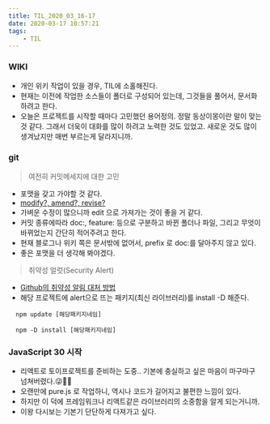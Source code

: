 ```yaml
---
title: TIL_2020_03_16-17
date: 2020-03-17 10:57:21
tags:
    - TIL
---
```



### WIKI
- 개인 위키 작업이 있을 경우, TIL에 소홀해진다.
- 현재는 이전에 작업한 소스들이 폴더로 구성되어 있는데, 그것들을 풀어서, 문서화하려고 한다.
- 오늘은 프로젝트를 시작할 때마다 고민했던 용어정의. 정말 동상이몽이란 말이 맞는 것 같다. 그래서 더욱이 대화를 많이 하려고 노력한 것도 있었고. 새로운 것도 많이 생겨났지만 매번 부르는게 달라지니까.



### git
> 여전히 커밋메세지에 대한 고민


- 포맷을 갖고 가야할 것 같다.
- [modify?, amend?, revise?](https://theqoo.net/square/479075602)
- 가벼운 수정이 많으니까 edit 으로 가져가는 것이 좋을 거 같다.
- 커밋 종류에따라 doc:, feature: 등으로 구분하고 바뀐 폴더나 파일, 그리고 무엇이 바뀌었는지 간단히 적어주려고 한다.
- 현재 블로그나 위키 쪽은 문서밖에 없어서, prefix 로 doc:를 달아주지 않고 있다.
- 좋은 포맷을 더 생각해 봐야겠다.

> 취약성 얼럿(Security Alert)
- [Github의 취약성 알림 대처 방법](https://blog.sonim1.com/225)
- 해당 프로젝트에 alert으로 뜨는 패키지(최신 라이브러리)를 install -D 해준다.
```text
  npm update [해당패키지네임]
  
  npm -D install [해당패키지네임]
```



### JavaScript 30 시작
- 리액트로 토이프로젝트를 준비하는 도중.. 기본에 충실하고 싶은 마음이 마구마구 넘쳐버렸다.😜🤷‍♂️
- 오랜만에 pure.js 로 작업하니, 역시나 코드가 길어지고 불편한 느낌이 있다.
- 하지만 이 덕에 프레임워크나 리액트같은 라이브러리의 소중함을 알게 되는거니까.
- 이왕 다시보는 기본기 단단하게 다져가고 싶다.
